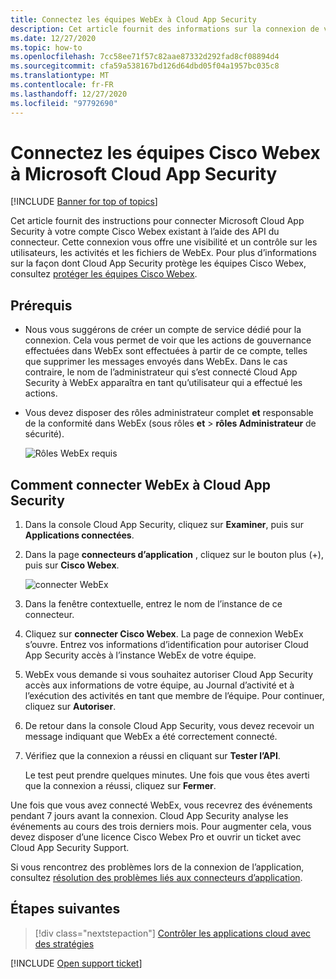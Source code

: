 ```yaml
---
title: Connectez les équipes WebEx à Cloud App Security
description: Cet article fournit des informations sur la connexion de votre application WebEx apps à Cloud App Security à l’aide du connecteur API pour la visibilité et le contrôle de l’utilisation.
ms.date: 12/27/2020
ms.topic: how-to
ms.openlocfilehash: 7cc58ee71f57c82aae87332d292fad8cf08894d4
ms.sourcegitcommit: cfa59a538167bd126d64dbd05f04a1957bc035c8
ms.translationtype: MT
ms.contentlocale: fr-FR
ms.lasthandoff: 12/27/2020
ms.locfileid: "97792690"
---
```

# <a name="connect-cisco-webex-teams-to-microsoft-cloud-app-security"></a>Connectez les équipes Cisco Webex à Microsoft Cloud App Security

[!INCLUDE [Banner for top of topics](includes/banner.md)]

Cet article fournit des instructions pour connecter Microsoft Cloud App Security à votre compte Cisco Webex existant à l’aide des API du connecteur. Cette connexion vous offre une visibilité et un contrôle sur les utilisateurs, les activités et les fichiers de WebEx. Pour plus d’informations sur la façon dont Cloud App Security protège les équipes Cisco Webex, consultez [protéger les équipes Cisco Webex](protect-webex.md).

## <a name="prerequisites"></a>Prérequis

- Nous vous suggérons de créer un compte de service dédié pour la connexion. Cela vous permet de voir que les actions de gouvernance effectuées dans WebEx sont effectuées à partir de ce compte, telles que supprimer les messages envoyés dans WebEx. Dans le cas contraire, le nom de l’administrateur qui s’est connecté Cloud App Security à WebEx apparaîtra en tant qu’utilisateur qui a effectué les actions.
- Vous devez disposer des rôles administrateur complet **et** responsable de la conformité dans WebEx (sous rôles **et**  >  **rôles Administrateur** de sécurité).

    ![Rôles WebEx requis](media/connect-webex-roles.png)

## <a name="how-to-connect-webex-to-cloud-app-security"></a>Comment connecter WebEx à Cloud App Security

1. Dans la console Cloud App Security, cliquez sur **Examiner**, puis sur **Applications connectées**.

1. Dans la page **connecteurs d’application** , cliquez sur le bouton plus (+), puis sur **Cisco Webex**.

    ![connecter WebEx](media/cisco-webex.png)

1. Dans la fenêtre contextuelle, entrez le nom de l’instance de ce connecteur.

1. Cliquez sur **connecter Cisco Webex**. La page de connexion WebEx s’ouvre. Entrez vos informations d’identification pour autoriser Cloud App Security accès à l’instance WebEx de votre équipe.

1. WebEx vous demande si vous souhaitez autoriser Cloud App Security accès aux informations de votre équipe, au Journal d’activité et à l’exécution des activités en tant que membre de l’équipe. Pour continuer, cliquez sur **Autoriser**.

1. De retour dans la console Cloud App Security, vous devez recevoir un message indiquant que WebEx a été correctement connecté.

1. Vérifiez que la connexion a réussi en cliquant sur **Tester l’API**.

    Le test peut prendre quelques minutes. Une fois que vous êtes averti que la connexion a réussi, cliquez sur **Fermer**.

Une fois que vous avez connecté WebEx, vous recevrez des événements pendant 7 jours avant la connexion. Cloud App Security analyse les événements au cours des trois derniers mois. Pour augmenter cela, vous devez disposer d’une licence Cisco Webex Pro et ouvrir un ticket avec Cloud App Security Support.

Si vous rencontrez des problèmes lors de la connexion de l’application, consultez [résolution des problèmes liés aux connecteurs d’application](troubleshooting-api-connectors-using-error-messages.md).

## <a name="next-steps"></a>Étapes suivantes

> [!div class="nextstepaction"]
> [Contrôler les applications cloud avec des stratégies](control-cloud-apps-with-policies.md)

[!INCLUDE [Open support ticket](includes/support.md)]
